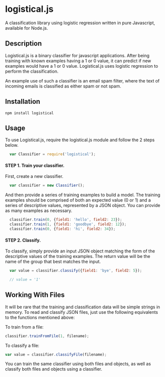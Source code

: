 # logistical.js
A classification library using logistic regression written in pure Javascript, available for Node.js.

Description
---------
Logistical.js is a binary classifier for javascript applications. After being training with known examples having a 1 or 0 value, it can predict if new examples would have a 1 or 0 value. Logistical.js uses logistic regression to perform the classification.

An example use of such a classifier is an email spam filter, where the text of incoming emails is classified as either spam or not spam.

Installation
---------

    npm install logistical

Usage
---------

To use Logistical.js, require the logistical.js module and follow the 2 steps below.

  ```javascript
    var Classifier = require('logistical');
  ```

#### STEP 1. Train your classifier.

First, create a new classifier.

  ```javascript
    var classifier = new Classifier();
  ```  

And then provide a series of training examples to build a model. The training examples should be comprised of both an expected value (0 or 1) and a series of descriptive values, represented by a JSON object. You can provide as many examples as necessary.

  ```javascript
    classifier.train(0, {field1: 'hello', field2: 23});
    classifier.train(1, {field1: 'goodbye', field2: 12});
    classifier.train(0, {field1: 'hi', field2: 34});
```  

#### STEP 2. Classify.

To classify, simply provide an input JSON object matching the form of the descriptive values of the training examples. The return value will be the name of the group that best matches the input.

  ```javascript
    var value = classifier.classify({field1: 'bye', field2: 5});

    // value = '1'
  ```  

Working With Files
---------

It will be rare that the training and classification data will be simple strings in memory. To read and classify JSON files, just use the following equivalents to the functions mentioned above:

To train from a file:

  ```javascript
  classifier.trainFromFile(1, filename);
  ```
To classify a file:

  ```javascript
  var value = classifier.classifyFile(filename);
  ```

You can train the same classifier using both files and objects, as well as classify both files and objects using a classifier.
